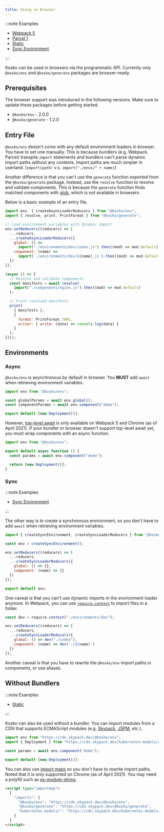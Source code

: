 ```yaml
---
title: Using in Browser
---
```


:::note Examples

- [Webpack 5](https://github.com/tommy351/kosko/tree/master/examples/web-webpack-5)
- [Parcel 1](https://github.com/tommy351/kosko/tree/master/examples/web-parcel-1)
- [Static](https://github.com/tommy351/kosko/tree/master/examples/web-static)
- [Sync Environment](https://github.com/tommy351/kosko/tree/master/examples/web-sync-environment)

:::

Kosko can be used in browsers via the programmatic API. Currently only `@kosko/env` and `@kosko/generate` packages are browser-ready.

## Prerequisites

The browser support was introduced in the following versions. Make sure to update these packages before getting started.

- `@kosko/env` - 2.0.0
- `@kosko/generate` - 1.2.0

## Entry File

`@kosko/env` doesn't come with any default environment loaders in browser. You have to set one manually. This is because bundlers (e.g. Webpack, Parcel) transpile `import` statements and bundlers can't parse dynamic import paths without any contexts. Import paths are much simpler in userland. (`import(path)` v.s. `import("./envs/" + name)`)

Another difference is that you can't use the `generate` function exported from the `@kosko/generate` package. Instead, use the `resolve` function to resolve and validate components. This is because the `generate` function finds matched components with [glob](<https://en.wikipedia.org/wiki/Glob_(programming)>), which is not available in browsers.

Below is a basic example of an entry file.

```js
import env, { createAsyncLoaderReducers } from "@kosko/env";
import { resolve, print, PrintFormat } from "@kosko/generate";

// Load environment variables with dynamic import
env.setReducers((reducers) => [
  ...reducers,
  ...createAsyncLoaderReducers({
    global: () =>
      import("./environments/dev/index.js").then((mod) => mod.default),
    component: (name) =>
      import(`./environments/dev/${name}.js`).then((mod) => mod.default)
  })
]);

(async () => {
  // Resolve and validate components
  const manifests = await resolve(
    import("./components/nginx.js").then((mod) => mod.default)
  );

  // Print resolved manifests
  print(
    { manifests },
    {
      format: PrintFormat.YAML,
      writer: { write: (data) => console.log(data) }
    }
  );
})();
```

## Environments

### Async

`@kosko/env` is asynchronous by default in browser. You **MUST** add `await` when retrieving environment variables.

```js
import env from "@kosko/env";

const globalParams = await env.global();
const componentParams = await env.component("demo");

export default [new Deployment()];
```

However, [top-level await](https://github.com/tc39/proposal-top-level-await) is only available on Webpack 5 and Chrome (as of April 2021). If your bundler or browser doesn't support top-level await yet, you must wrap components with an async function.

```js
import env from "@kosko/env";

export default async function () {
  const params = await env.component("demo");

  return [new Deployment()];
}
```

### Sync

:::note Examples

- [Sync Environment](https://github.com/tommy351/kosko/tree/master/examples/web-sync-environment)

:::

The other way is to create a synchronous environment, so you don't have to add `await` when retrieving environment variables.

```js
import { createSyncEnvironment, createSyncLoaderReducers } from "@kosko/env";

const env = createSyncEnvironment();

env.setReducers((reducers) => [
  ...reducers,
  ...createSyncLoaderReducers({
    global: () => {},
    component: (name) => {}
  })
]);

export default env;
```

One caveat is that you can't use dynamic imports in the environment loader anymore. In Webpack, you can use [`require.context`](https://webpack.js.org/guides/dependency-management/#requirecontext) to import files in a folder.

```js
const dev = require.context("./environments/dev");

env.setReducers((reducers) => [
  ...reducers,
  ...createSyncLoaderReducers({
    global: () => dev("./index"),
    component: (name) => dev(`./${name}`)
  })
]);
```

Another caveat is that you have to rewrite the `@kosko/env` import paths in components, or use aliases.

## Without Bundlers

:::note Examples

- [Static](https://github.com/tommy351/kosko/tree/master/examples/web-static)

:::

Kosko can also be used without a bundler. You can import modules from a CDN that supports ECMAScript modules (e.g. [Skypack](https://www.skypack.dev/), [JSPM](https://jspm.org/), etc.).

```js
import env from "https://cdn.skypack.dev/@kosko/env";
import { Deployment } from "https://cdn.skypack.dev/kubernetes-models/apps/v1/Deployment";

const params = await env.component("demo");

export default [new Deployment()];
```

You can also use [import maps](https://github.com/WICG/import-maps) so you don't have to rewrite import paths. Noted that it is only supported on Chrome (as of April 2021). You may need a polyfill such as [es-module-shims](https://github.com/guybedford/es-module-shims).

```html
<script type="importmap">
  {
    "imports": {
      "@kosko/env": "https://cdn.skypack.dev/@kosko/env",
      "@kosko/generate": "https://cdn.skypack.dev/@kosko/generate",
      "kubernetes-models/": "https://cdn.skypack.dev/kubernetes-models/"
    }
  }
</script>
```
